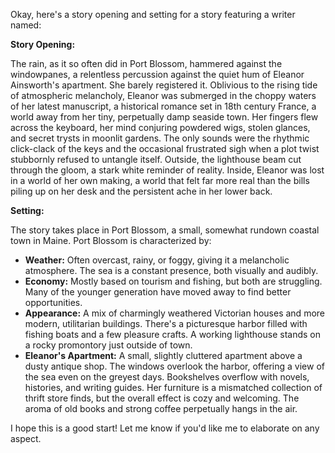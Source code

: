 Okay, here's a story opening and setting for a story featuring a writer named:

**Story Opening:**

The rain, as it so often did in Port Blossom, hammered against the windowpanes, a relentless percussion against the quiet hum of Eleanor Ainsworth's apartment. She barely registered it. Oblivious to the rising tide of atmospheric melancholy, Eleanor was submerged in the choppy waters of her latest manuscript, a historical romance set in 18th century France, a world away from her tiny, perpetually damp seaside town. Her fingers flew across the keyboard, her mind conjuring powdered wigs, stolen glances, and secret trysts in moonlit gardens. The only sounds were the rhythmic click-clack of the keys and the occasional frustrated sigh when a plot twist stubbornly refused to untangle itself. Outside, the lighthouse beam cut through the gloom, a stark white reminder of reality. Inside, Eleanor was lost in a world of her own making, a world that felt far more real than the bills piling up on her desk and the persistent ache in her lower back.

**Setting:**

The story takes place in Port Blossom, a small, somewhat rundown coastal town in Maine. Port Blossom is characterized by:

*   **Weather:** Often overcast, rainy, or foggy, giving it a melancholic atmosphere. The sea is a constant presence, both visually and audibly.
*   **Economy:** Mostly based on tourism and fishing, but both are struggling. Many of the younger generation have moved away to find better opportunities.
*   **Appearance:** A mix of charmingly weathered Victorian houses and more modern, utilitarian buildings. There's a picturesque harbor filled with fishing boats and a few pleasure crafts. A working lighthouse stands on a rocky promontory just outside of town.
*   **Eleanor's Apartment:** A small, slightly cluttered apartment above a dusty antique shop. The windows overlook the harbor, offering a view of the sea even on the greyest days. Bookshelves overflow with novels, histories, and writing guides. Her furniture is a mismatched collection of thrift store finds, but the overall effect is cozy and welcoming. The aroma of old books and strong coffee perpetually hangs in the air.

I hope this is a good start! Let me know if you'd like me to elaborate on any aspect.
